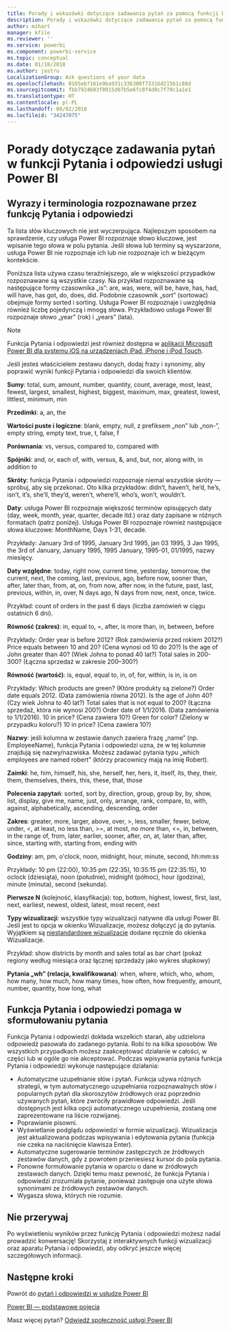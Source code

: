 ```yaml
---
title: Porady i wskazówki dotyczące zadawania pytań za pomocą funkcji Pytania i odpowiedzi w usłudze Power BI
description: Porady i wskazówki dotyczące zadawania pytań za pomocą funkcji Pytania i odpowiedzi w usłudze Power BI
author: mihart
manager: kfile
ms.reviewer: ''
ms.service: powerbi
ms.component: powerbi-service
ms.topic: conceptual
ms.date: 01/18/2018
ms.author: jastru
LocalizationGroup: Ask questions of your data
ms.openlocfilehash: 0165eb7161e9ba931c336300f73316d215b1c88d
ms.sourcegitcommit: fbb7924603f8915d07b5e6fc8f4d0c7f70c1a1e1
ms.translationtype: HT
ms.contentlocale: pl-PL
ms.lasthandoff: 08/02/2018
ms.locfileid: "34247075"
---
```

# <a name="tips-for-asking-questions-in-power-bi-qa"></a>Porady dotyczące zadawania pytań w funkcji Pytania i odpowiedzi usługi Power BI
## <a name="words-and-terminology-that-qa-recognizes"></a>Wyrazy i terminologia rozpoznawane przez funkcję Pytania i odpowiedzi
Ta lista słów kluczowych nie jest wyczerpująca.  Najlepszym sposobem na sprawdzenie, czy usługa Power BI rozpoznaje słowo kluczowe, jest wpisanie tego słowa w polu pytania.  Jeśli słowa lub terminy są wyszarzone, usługa Power BI nie rozpoznaje ich lub nie rozpoznaje ich w bieżącym kontekście.

Poniższa lista używa czasu teraźniejszego, ale w większości przypadków rozpoznawane są wszystkie czasy. Na przykład rozpoznawane są następujące formy czasownika „is”: are, was, were, will be, have, has, had, will have, has got, do, does, did.  Podobnie czasownik „sort” (sortować) obejmuje formy sorted i sorting.  Usługa Power BI rozpoznaje i uwzględnia również liczbę pojedynczą i mnogą słowa. Przykładowo usługa Power BI rozpoznaje słowo „year” (rok) i „years” (lata).

> [!NOTE]
> Funkcja Pytania i odpowiedzi jest również dostępna w [aplikacji Microsoft Power BI dla systemu iOS na urządzeniach iPad, iPhone i iPod Touch](mobile-apps-ios-qna.md).
> 
> 

Jeśli jesteś właścicielem zestawu danych, dodaj frazy i synonimy, aby poprawić wyniki funkcji Pytania i odpowiedzi dla swoich klientów.

**Sumy**: total, sum, amount, number, quantity, count, average, most, least, fewest, largest, smallest, highest, biggest, maximum, max, greatest, lowest, littlest, minimum, min

**Przedimki**: a, an, the

**Wartości puste i logiczne**: blank, empty, null, z prefiksem „non” lub „non-”, empty string, empty text, true, t, false, f

**Porównania**: vs, versus, compared to, compared with

**Spójniki**: and, or, each of, with, versus, &, and, but, nor, along with, in addition to

**Skróty**: funkcja Pytania i odpowiedzi rozpoznaje niemal wszystkie skróty — spróbuj, aby się przekonać.  Oto kilka przykładów: didn’t, haven’t, he’d, he’s, isn’t, it’s, she’ll, they’d, weren’t, where’ll, who’s, won’t, wouldn’t.

**Daty**: usługa Power BI rozpoznaje większość terminów opisujących daty (day, week, month, year, quarter, decade itd.) oraz daty zapisane w różnych formatach (patrz poniżej). Usługa Power BI rozpoznaje również następujące słowa kluczowe: MonthName, Days 1-31, decade.

Przykłady: January 3rd of 1995, January 3rd 1995, jan 03 1995, 3 Jan 1995, the 3rd of January, January 1995, 1995 January, 1995-01, 01/1995, nazwy miesięcy.

**Daty względne**: today, right now, current time, yesterday, tomorrow, the current, next, the coming, last, previous, ago, before now, sooner than, after, later than, from, at, on, from now, after now, in the future, past, last, previous, within, in, over, N days ago, N days from now, next, once, twice.

Przykład: count of orders in the past 6 days (liczba zamówień w ciągu ostatnich 6 dni).

**Równość (zakres)**: in, equal to, =, after, is more than, in, between, before

Przykłady: Order year is before 2012? (Rok zamówienia przed rokiem 2012?) Price equals between 10 and 20? (Cena wynosi od 10 do 20?) Is the age of John greater than 40? (Wiek Johna to ponad 40 lat?) Total sales in 200-300? (Łączna sprzedaż w zakresie 200–300?)

**Równość (wartość)**: is, equal, equal to, in, of, for, within, is in, is on

Przykłady: Which products are green? (Które produkty są zielone?) Order date equals 2012. (Data zamówienia równa 2012). Is the age of John 40? (Czy wiek Johna to 40 lat?) Total sales that is not equal to 200? (Łączna sprzedaż, która nie wynosi 200?) Order date of 1/1/2016. (Data zamówienia to 1/1/2016). 10 in price? (Cena zawiera 10?) Green for color? (Zielony w przypadku koloru?) 10 in price? (Cena zawiera 10?)

**Nazwy**: jeśli kolumna w zestawie danych zawiera frazę „name” (np. EmployeeName), funkcja Pytania i odpowiedzi uzna, że w tej kolumnie znajdują się nazwy/nazwiska. Możesz zadawać pytania typu „which employees are named robert” (którzy pracownicy mają na imię Robert).

**Zaimki**: he, him, himself, his, she, herself, her, hers, it, itself, its, they, their, them, themselves, theirs, this, these, that, those

**Polecenia zapytań**: sorted, sort by, direction, group, group by, by, show, list, display, give me, name, just, only, arrange, rank, compare, to, with, against, alphabetically, ascending, descending, order

**Zakres**: greater, more, larger, above, over, >, less, smaller, fewer, below, under, <, at least, no less than, >=, at most, no more than, <=, in, between, in the range of, from, later, earlier, sooner, after, on, at, later than, after, since, starting with, starting from, ending with

**Godziny**: am, pm, o'clock, noon, midnight, hour, minute, second, hh:mm:ss

Przykłady: 10 pm (22:00), 10:35 pm (22:35), 10:35:15 pm (22:35:15), 10 oclock (dziesiąta), noon (południe), midnight (północ), hour (godzina), minute (minuta), second (sekunda).

**Pierwsze N** (kolejność, klasyfikacja): top, bottom, highest, lowest, first, last, next, earliest, newest, oldest, latest, most recent, next

**Typy wizualizacji**: wszystkie typy wizualizacji natywne dla usługi Power BI.  Jeśli jest to opcja w okienku Wizualizacje, możesz dołączyć ją do pytania.  Wyjątkiem są [niestandardowe wizualizacje](power-bi-custom-visuals.md) dodane ręcznie do okienka Wizualizacje.

Przykład: show districts by month and sales total as bar chart (pokaż regiony według miesiąca oraz łącznej sprzedaży jako wykres słupkowy)

**Pytania „wh” (relacja, kwalifikowana)**: when, where, which, who, whom, how many, how much, how many times, how often, how frequently, amount, number, quantity, how long, what

## <a name="qa-helps-you-phrase-the-question"></a>Funkcja Pytania i odpowiedzi pomaga w sformułowaniu pytania
Funkcja Pytania i odpowiedzi dokłada wszelkich starań, aby udzielona odpowiedź pasowała do zadanego pytania. Robi to na kilka sposobów. We wszystkich przypadkach możesz zaakceptować działanie w całości, w części lub w ogóle go nie akceptować. Podczas wpisywania pytania funkcja Pytania i odpowiedzi wykonuje następujące działania:

* Automatyczne uzupełnianie słów i pytań. Funkcja używa różnych strategii, w tym automatycznego uzupełniania rozpoznawalnych słów i popularnych pytań dla skoroszytów źródłowych oraz poprzednio używanych pytań, które zwróciły prawidłowe odpowiedzi. Jeśli dostępnych jest kilka opcji automatycznego uzupełnienia, zostaną one zaprezentowane na liście rozwijanej.
* Poprawianie pisowni.
* Wyświetlanie podglądu odpowiedzi w formie wizualizacji. Wizualizacja jest aktualizowana podczas wpisywania i edytowania pytania (funkcja nie czeka na naciśnięcie klawisza Enter).
* Automatyczne sugerowanie terminów zastępczych ze źródłowych zestawów danych, gdy z powrotem przeniesiesz kursor do pola pytania.
* Ponowne formułowanie pytania w oparciu o dane w źródłowych zestawach danych. Dzięki temu masz pewność, że funkcja Pytania i odpowiedzi zrozumiała pytanie, ponieważ zastępuje ona użyte słowa synonimami ze źródłowych zestawów danych.
* Wygasza słowa, których nie rozumie.

## <a name="dont-stop-now"></a>Nie przerywaj
Po wyświetleniu wyników przez funkcję Pytania i odpowiedzi możesz nadal prowadzić konwersację! Skorzystaj z interaktywnych funkcji wizualizacji oraz aparatu Pytania i odpowiedzi, aby odkryć jeszcze więcej szczegółowych informacji.

## <a name="next-steps"></a>Następne kroki
Powrót do [pytań i odpowiedzi w usłudze Power BI](power-bi-q-and-a.md)  

[Power BI — podstawowe pojęcia](service-basic-concepts.md)  

Masz więcej pytań? [Odwiedź społeczność usługi Power BI](http://community.powerbi.com/)

